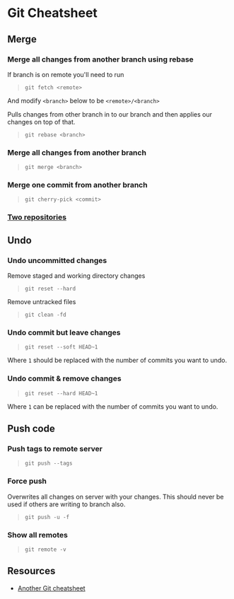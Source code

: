 # Git Cheatsheet #

## Merge ##
### Merge all changes from another branch using rebase ###
If branch is on remote you'll need to run
> `git fetch <remote>`

And modify `<branch>` below to be `<remote>/<branch>`

Pulls changes from other branch in to our branch and then applies our changes on top of that.
> `git rebase <branch>`

### Merge all changes from another branch ###
> `git merge <branch>`

### Merge one commit from another branch ###
> `git cherry-pick <commit>`

### [Two repositories](http://blog.caplin.com/2013/09/18/merging-two-git-repositories/) ###

## Undo ##
### Undo uncommitted changes ###
Remove staged and working directory changes

> `git reset --hard`

Remove untracked files

> `git clean -fd`

### Undo commit but leave changes ###
> `git reset --soft HEAD~1`

Where `1` should be replaced with the number of commits you want to undo.

### Undo commit & remove changes ###
> `git reset --hard HEAD~1`

Where `1` can be replaced with the number of commits you want to undo.

## Push code ##
### Push tags to remote server ###
> `git push --tags`

### Force push ###
Overwrites all changes on server with your changes. This should never be used if others are writing to branch also.
> `git push -u -f`

### Show all remotes ###
> `git remote -v`

## Resources ##
* [Another Git cheatsheet](https://github.com/jasonniebauer/git-cheatsheet)
